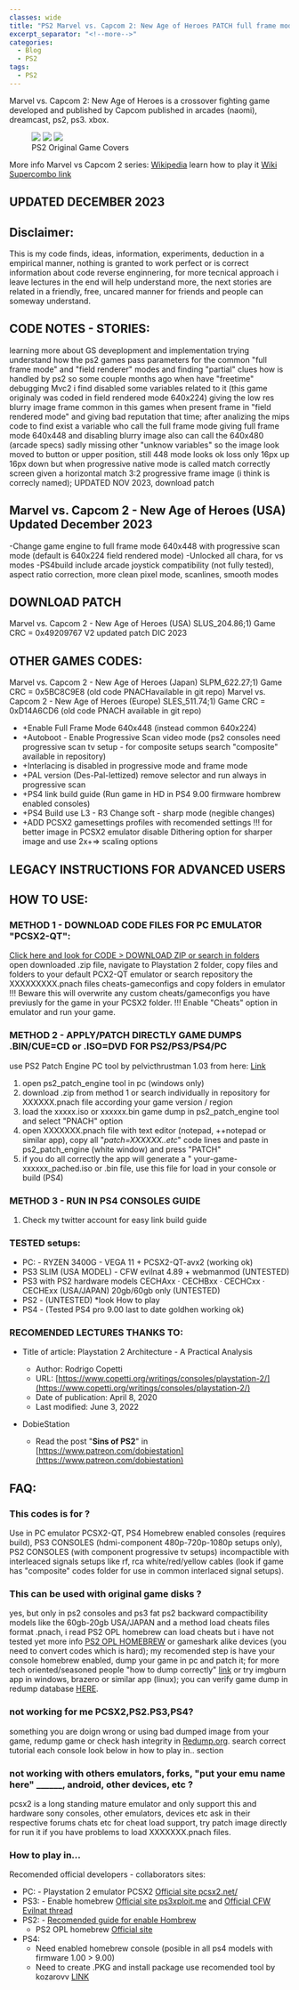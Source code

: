 ```yaml
---
classes: wide
title: "PS2 Marvel vs. Capcom 2: New Age of Heroes PATCH full frame mode and PS2 > PS4 test build"
excerpt_separator: "<!--more-->"
categories:
  - Blog
  - PS2
tags:
  - PS2
---
```


Marvel vs. Capcom 2: New Age of Heroes is a crossover fighting game developed and published by Capcom published in arcades (naomi), dreamcast, ps2, ps3. xbox.

<!--more-->

<figure class="third">
<a href="/gamepatches-blog/assets/images/mvc2-jp.jpg"><img src="/gamepatches-blog/assets/images/mvc2-jp.jpg"></a>
<a href="/gamepatches-blog/assets/images/mvc2-eu.jpg"><img src="/gamepatches-blog/assets/images/mvc2-eu.jpg"></a>
<a href="/gamepatches-blog/assets/images/mvc2-us.jpg"><img src="/gamepatches-blog/assets/images/mvc2-us.jpg"></a>
	<figcaption>PS2 Original Game Covers</figcaption>
</figure>

More info Marvel vs Capcom 2 series: [Wikipedia](https://en.wikipedia.org/wiki/Marvel_vs._Capcom_2:_New_Age_of_Heroes) 
learn how to play it [Wiki Supercombo link](https://wiki.supercombo.gg/w/Marvel_vs_Capcom_2)

## UPDATED DECEMBER 2023

## Disclaimer:
This is my code finds, ideas, information, experiments, deduction in a empirical manner, nothing is granted to work perfect or is correct information about code reverse enginnering, for more tecnical approach i leave lectures in the end will help understand more, the next stories are related in a friendly, free, uncared manner for friends and people can someway understand. 

## CODE NOTES - STORIES:
learning more about GS deveplopment and implementation trying understand how the ps2 games pass parameters for the common "full frame mode" and "field renderer" modes and finding "partial" clues how is handled by ps2 so some couple months ago when have "freetime" debugging Mvc2 i find disabled some variables related to it (this game originaly was coded in field rendered mode 640x224) giving the low res blurry image frame common in this games when present frame in "field rendered mode" and giving bad reputation that time; after analizing the mips code to find exist a variable who call the full frame mode giving full frame mode 640x448 and disabling blurry image also can call the 640x480 (arcade specs) sadly missing other "unknow variables" so the image look moved to button or upper position, still 448 mode looks ok loss only 16px up 16px down but when progressive native mode is called match correctly screen given a horizontal match 3:2 progressive frame image (i think is correcly named); UPDATED NOV 2023, download patch 

## Marvel vs. Capcom 2 - New Age of Heroes (USA) Updated December 2023
-Change game engine to full frame mode 640x448 with progressive scan mode (default is 640x224 field rendered mode) 
-Unlocked all chara, for vs modes
-PS4build include arcade joystick compatibility (not fully tested), aspect ratio correction, more clean pixel mode, scanlines, smooth modes

## DOWNLOAD PATCH 
Marvel vs. Capcom 2 - New Age of Heroes (USA) SLUS_204.86;1) Game CRC = 0x49209767 V2 updated patch DIC 2023

## OTHER GAMES CODES:
Marvel vs. Capcom 2 - New Age of Heroes (Japan) SLPM_622.27;1) Game CRC = 0x5BC8C9E8 (old code PNACHavailable in git repo)
Marvel vs. Capcom 2 - New Age of Heroes (Europe) SLES_511.74;1) Game CRC = 0xD14A6CD6 (old code PNACH available in git repo)

- +Enable Full Frame Mode 640x448 (instead common 640x224)
- +Autoboot - Enable Progressive Scan video mode (ps2 consoles need progressive scan tv setup - for composite setups search "composite" available in repository)
- +Interlacing is disabled in progressive mode and frame mode
- +PAL version (Des-Pal-lettized) remove selector and run always in progressive scan
- +PS4 link build guide (Run game in HD in PS4 9.00 firmware hombrew enabled consoles)
- +PS4 Build use L3 - R3 Change soft - sharp mode (negible changes)
- +ADD PCSX2 gamesettings profiles with recomended settings
!!! for better image in PCSX2 emulator disable Dithering option for sharper image and use 2x+=> scaling options

## LEGACY INSTRUCTIONS FOR ADVANCED USERS
## HOW TO USE:

### METHOD 1 - DOWNLOAD CODE FILES FOR PC EMULATOR "PCSX2-QT":
[Click here and look for CODE > DOWNLOAD ZIP or search in folders](https://github.com/felixthecat1970/gamepatches)  
open downloaded .zip file, navigate to Playstation 2 folder, copy files and folders to your default PCX2-QT emulator or search repository the XXXXXXXXX.pnach files cheats-gameconfigs and copy folders in emulator
!!! Beware this will overwrite any custom cheats/gameconfigs you have previusly for the game in your PCSX2 folder. !!! 
Enable "Cheats" option in emulator and run your game.

### METHOD 2 - APPLY/PATCH DIRECTLY GAME DUMPS .BIN/CUE=CD or .ISO=DVD FOR PS2/PS3/PS4/PC  
use PS2 Patch Engine PC tool by pelvicthrustman 1.03 from here: [Link](https://www.psx-place.com/resources/ps2-patch-engine-by-pelvicthrustman.694/)  
1. open ps2_patch_engine tool in pc (windows only)
2. download .zip from method 1 or search individually in repository for XXXXXX.pnach file according your game version / region
3. load the xxxxx.iso or xxxxxx.bin game dump in ps2_patch_engine tool and select "PNACH" option
4. open XXXXXXX.pnach file with text editor (notepad, ++notepad or similar app), copy all "*patch=XXXXXX..etc*" code lines and paste in ps2_patch_engine (white window) and press "PATCH"
5. if you do all correctly the app will generate a " your-game-xxxxxx_pached.iso or .bin file, use this file for load in your console or build (PS4)

### METHOD 3 - RUN IN PS4 CONSOLES GUIDE
1. Check my twitter account for easy link build guide

### TESTED setups:
- PC: - RYZEN 3400G - VEGA 11 + PCSX2-QT-avx2 (working ok)
- PS3 SLIM (USA MODEL) - CFW evilnat 4.89 + webmanmod (UNTESTED)
- PS3 with PS2 hardware models CECHAxx · CECHBxx · CECHCxx · CECHExx (USA/JAPAN) 20gb/60gb only (UNTESTED)
- PS2 - (UNTESTED) *look How to play
- PS4 - (Tested PS4 pro 9.00 last to date goldhen working ok)

### RECOMENDED LECTURES THANKS TO:
- Title of article: Playstation 2 Architecture - A Practical Analysis
  - Author: Rodrigo Copetti
  - URL: [https://www.copetti.org/writings/consoles/playstation-2/](https://www.copetti.org/writings/consoles/playstation-2/)
  - Date of publication: April 8, 2020
  - Last modified: June 3, 2022
	
- DobieStation 
  - Read the post "**Sins of PS2**" in [https://www.patreon.com/dobiestation](https://www.patreon.com/dobiestation)

## FAQ:

### This codes is for ? 
Use in PC emulator PCSX2-QT, PS4 Homebrew enabled consoles (requires build), PS3 CONSOLES (hdmi-component 480p-720p-1080p setups only), PS2 CONSOLES (with component progressive tv setups) incompactible with interleaced signals setups like rf, rca white/red/yellow cables (look if game has "composite" codes folder for use in common interlaced signal setups).

### This can be used with original game disks ?
yes, but only in ps2 consoles and ps3 fat ps2 backward compactibility models like the 60gb-20gb USA/JAPAN and a method load cheats files format .pnach, i read PS2 OPL homebrew can load cheats but i have not tested yet more info [PS2 OPL HOMEBREW](https://github.com/ps2homebrew/Open-PS2-Loader) or gameshark alike devices (you need to convert codes which is hard); my recomended step is have your console homebrew enabled, dump your game in pc and patch it; for more tech oriented/seasoned people "how to dump correctly" [link](http://wiki.redump.org/index.php?title=Dumping_Guides) or try imgburn app in windows, brazero or similar app (linux); you can verify game dump in redump database [HERE](http://redump.org/discs/system/ps2/).

### not working for me PCSX2,PS2.PS3,PS4?
something you are doign wrong or using bad dumped image from your game, redump game or check hash integrity in [Redump.org](http://redump.org/discs/system/ps2/).
search correct tutorial each console look below in how to play in.. section

### not working with others emulators, forks, "put your emu name here" ______, android, other devices, etc ?
pcsx2 is a long standing mature emulator and only support this and hardware sony consoles, other emulators, devices etc ask in their respective forums chats etc for cheat load support, try patch image directly for run it if you have problems to load XXXXXXX.pnach files. 

### How to play in...
Recomended official developers - collaborators sites:
- PC: - Playstation 2 emulator PCSX2 [Official site pcsx2.net/](https://pcsx2.net/)
- PS3: - Enable homebrew [Official site ps3xploit.me](https://www.ps3xploit.me/) and [Official CFW Evilnat thread](https://www.psx-place.com/threads/4-89-evilnat-cfw-w-cobra-v8-3-cex-nobd-nobt-builds.37272/)
- PS2: - [Recomended guide for enable Hombrew](https://www.psx-place.com/threads/tutorial-the-great-ps2-aio-guide.30219/)
	- PS2 OPL homebrew [Official site](https://github.com/ps2homebrew/Open-PS2-Loader)
- PS4:
	- Need enabled homebrew console (posible in all ps4 models with firmware 1.00 > 9.00)
	- Need to create .PKG and install package use recomended tool by kozarovv [LINK](https://www.psx-place.com/threads/release-ps2-fpkg-0-6-by-jabu-new-tool-to-convert-ps2-games-for-ps4.30350/)
